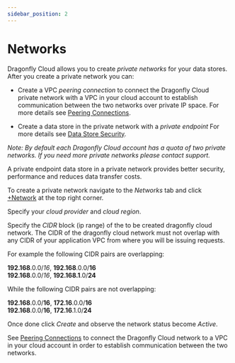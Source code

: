 ```yaml
---
sidebar_position: 2
--- 
```



# Networks

Dragonfly Cloud allows you to create *private networks* for your data stores. After you create a private network you can:

 - Create a VPC *peering connection* to connect the Dragonfly Cloud private network with a VPC in your cloud account to establish communication between the two networks over private IP space. For more details see [Peering Connections](./connections).  

- Create a data store in the private network with a *private endpoint* For more details see [Data Store Security](./datastores#security).

*Note: By default each Dragonfly Cloud account has a quota of two private networks. If you need more private networks please contact support.* 


A private endpoint data store in a private network provides better security, performance and reduces data transfer costs.

To create a private network navigate to the *Networks* tab and click [+Network](https://dragonflydb.cloud/networks/new) at the top right corner.

<!-- ![networks](../../static/img/add-network.png)   -->

Specify your *cloud provider* and *cloud region*.

Specify the *CIDR* block (ip range) of the to be created dragonfly cloud network.
The CIDR of the dragonfly cloud network must not overlap with any CIDR of your application VPC from where you will be issuing requests.

For example the following CIDR pairs are overlapping:  

**192.168**.0.0/*16*, **192.168**.0.0/**16**  
**192.168**.0.0/*16*, **192.168.1**.0/**24**

While the following CIDR pairs are not overlapping:

**192.168**.0.0/**16**, **172.16**.0.0/**16**  
**192.168**.0.0/**16**, **172.16**.1.0/**24**

Once done click *Create* and observe the network status become *Active*.

See [Peering Connections](./connections.md) to connect the Dragonfly Cloud network to a VPC in your cloud account in order to establish communication between the two networks.